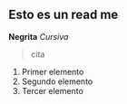 Esto es un read me
---
**Negrita**
*Cursiva*
> cita
1. Primer elemento
2. Segundo elemento
3. Tercer elemento
